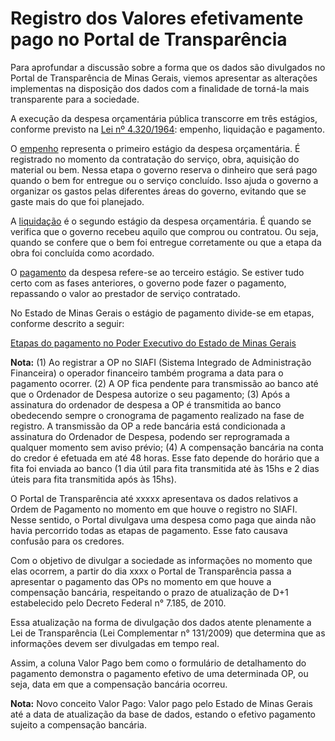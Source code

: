 # Registro dos Valores efetivamente pago no Portal de Transparência

Para aprofundar a discussão sobre a forma que os dados são divulgados no Portal de Transparência de Minas Gerais, viemos apresentar as alterações implementas na disposição dos dados com a finalidade de torná-la mais transparente para a sociedade.

A execução da despesa orçamentária pública transcorre em três estágios, conforme previsto na [Lei nº 4.320/1964](http://www.planalto.gov.br/ccivil_03/leis/l4320.htm): empenho, liquidação e pagamento.

O [empenho](http://www.planalto.gov.br/ccivil_03/leis/l4320.htm) representa o primeiro estágio da despesa orçamentária. É registrado no momento da contratação do serviço, obra, aquisição do material ou bem. Nessa etapa o governo reserva o dinheiro que será pago quando o bem for entregue ou o serviço concluído. Isso ajuda o governo a organizar os gastos pelas diferentes áreas do governo, evitando que se gaste mais do que foi planejado.

A [liquidação](http://www.planalto.gov.br/ccivil_03/leis/l4320.htm) é o segundo estágio da despesa orçamentária. É quando se verifica que o governo recebeu aquilo que comprou ou contratou. Ou seja, quando se confere que o bem foi entregue corretamente ou que a etapa da obra foi concluída como acordado.

O [pagamento](http://www.planalto.gov.br/ccivil_03/leis/l4320.htm) da despesa refere-se ao terceiro estágio. Se estiver tudo certo com as fases anteriores, o governo pode fazer o pagamento, repassando o valor ao prestador de serviço contratado.

No Estado de Minas Gerais o estágio de pagamento divide-se em etapas, conforme descrito a seguir:

[Etapas do pagamento no Poder Executivo do Estado de Minas Gerais](https://drive.google.com/open?id=1VqvQSzn65WJg4pNVjfG2FB-yiEoscVLZ)

**Nota:**
(1)	Ao registrar a OP no SIAFI (Sistema Integrado de Administração Financeira) o operador financeiro também programa a data para o pagamento ocorrer.
(2)	A OP fica pendente para transmissão ao banco até que o Ordenador de Despesa autorize o seu pagamento;
(3)	Após a assinatura do ordenador de despesa a OP é transmitida ao banco obedecendo sempre o cronograma de pagamento realizado na fase de registro. A transmissão da OP a rede bancária está condicionada a assinatura do Ordenador de Despesa, podendo ser reprogramada a qualquer momento sem aviso prévio;
(4)	A compensação bancária na conta do credor é efetuada em até 48 horas. Esse fato depende do horário que a fita foi enviada ao banco (1 dia útil para fita transmitida até às 15hs e 2 dias úteis para fita transmitida após às 15hs).

O Portal de Transparência até xxxxx apresentava os dados relativos a Ordem de Pagamento no momento em que houve o registro no SIAFI. Nesse sentido, o Portal divulgava uma despesa como paga que ainda não havia percorrido todas as etapas de pagamento. Esse fato causava confusão para os credores.

Com o objetivo de divulgar a sociedade as informações no momento que elas ocorrem, a partir do dia xxxx o Portal de Transparência passa a apresentar o pagamento das OPs no momento em que houve a compensação bancária, respeitando o prazo de atualização de D+1 estabelecido pelo Decreto Federal n° 7.185, de 2010.

Essa atualização na forma de divulgação dos dados atente plenamente a Lei de Transparência (Lei Complementar n° 131/2009) que determina que as informações devem ser divulgadas em tempo real.

Assim, a coluna Valor Pago bem como o formulário de detalhamento do pagamento demonstra o pagamento efetivo de uma determinada OP, ou seja, data em que a compensação bancária ocorreu.

**Nota:**
Novo conceito Valor Pago: Valor pago pelo Estado de Minas Gerais até a data de atualização da base de dados, estando o efetivo pagamento sujeito a compensação bancária.
